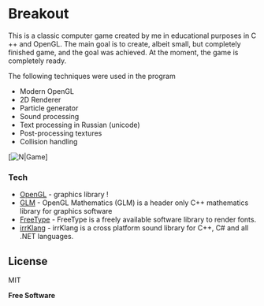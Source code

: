 ﻿
# Breakout

This is a classic computer game created by me in educational
purposes in C ++ and OpenGL. The main goal is to create, albeit small, but
completely finished game, and the goal was achieved.
At the moment, the game is completely ready.

The following techniques were used in the program
   - Modern OpenGL
   - 2D Renderer
   - Particle generator
   - Sound processing
   - Text processing in Russian (unicode)
   - Post-processing textures
   - Collision handling

[![N|Game](https://drive.google.com/file/d/1Iv46XIehQh02072gV7veHgXbyI04OY9r/view?usp=sharing)]

### Tech

* [OpenGL] - graphics library !
* [GLM] - OpenGL Mathematics (GLM) is a header only C++ mathematics library for graphics software
* [FreeType] - FreeType is a freely available software library to render fonts.
* [irrKlang] - irrKlang is a cross platform sound library for C++, C# and all .NET languages.






License
----

MIT


**Free Software**



   [OpenGL]: <https://www.opengl.org/>
   [FreeType]: <https://www.freetype.org>
   [irrKlang]: <https://www.ambiera.com/irrklang/>
   [GLM]: <https://glm.g-truc.net/0.9.9/index.html>

